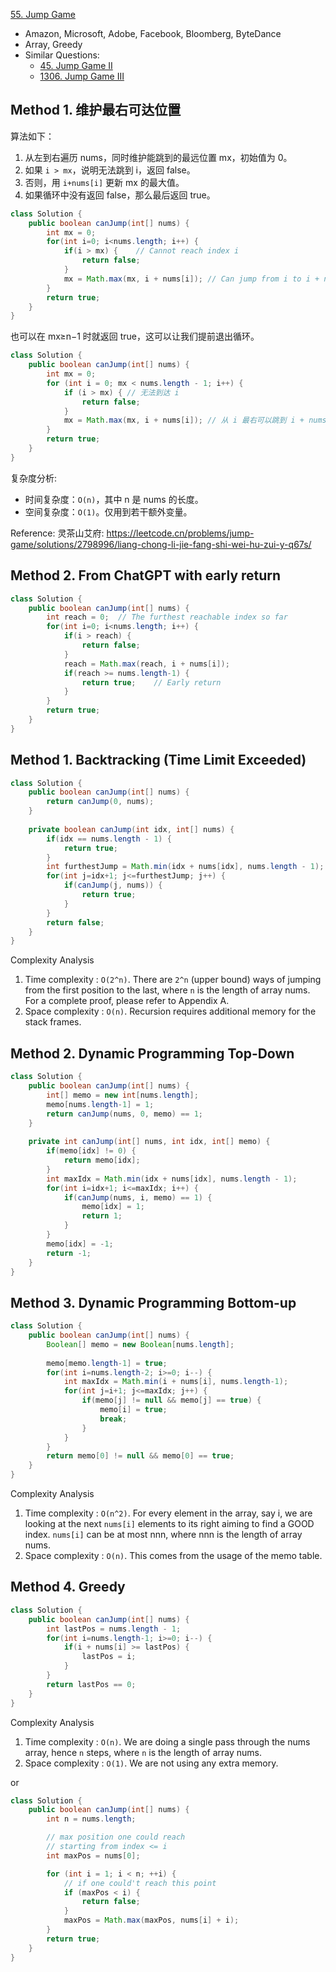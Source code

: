 [55. Jump Game](https://leetcode.com/problems/jump-game/)

* Amazon, Microsoft, Adobe, Facebook, Bloomberg, ByteDance
* Array, Greedy
* Similar Questions:
    * [45. Jump Game II](https://leetcode.com/problems/jump-game-ii/)
    * [1306. Jump Game III](https://leetcode.com/problems/jump-game-iii/)


## Method 1. 维护最右可达位置
算法如下：
1. 从左到右遍历 nums，同时维护能跳到的最远位置 mx，初始值为 0。 
2. 如果 `i > mx`，说明无法跳到 i，返回 false。 
3. 否则，用 `i+nums[i]` 更新 mx 的最大值。 
4. 如果循环中没有返回 false，那么最后返回 true。

```java
class Solution {
    public boolean canJump(int[] nums) {
        int mx = 0;
        for(int i=0; i<nums.length; i++) {
            if(i > mx) {    // Cannot reach index i
                return false;
            }
            mx = Math.max(mx, i + nums[i]); // Can jump from i to i + nums[i]
        }
        return true;
    }
}
```

也可以在 mx≥n−1 时就返回 true，这可以让我们提前退出循环。
```java
class Solution {
    public boolean canJump(int[] nums) {
        int mx = 0;
        for (int i = 0; mx < nums.length - 1; i++) {
            if (i > mx) { // 无法到达 i
                return false;
            }
            mx = Math.max(mx, i + nums[i]); // 从 i 最右可以跳到 i + nums[i]
        }
        return true;
    }
}
```
复杂度分析:
* 时间复杂度：`O(n)`，其中 n 是 nums 的长度。
* 空间复杂度：`O(1)`。仅用到若干额外变量。

Reference: 灵茶山艾府: https://leetcode.cn/problems/jump-game/solutions/2798996/liang-chong-li-jie-fang-shi-wei-hu-zui-y-q67s/


## Method 2. From ChatGPT with early return
```java
class Solution {
    public boolean canJump(int[] nums) {
        int reach = 0;  // The furthest reachable index so far
        for(int i=0; i<nums.length; i++) {
            if(i > reach) {
                return false;
            }
            reach = Math.max(reach, i + nums[i]);
            if(reach >= nums.length-1) {
                return true;    // Early return
            }
        }
        return true;
    }
}
```


## Method 1. Backtracking (Time Limit Exceeded)
```java
class Solution {
    public boolean canJump(int[] nums) {
        return canJump(0, nums);
    }
    
    private boolean canJump(int idx, int[] nums) {
        if(idx == nums.length - 1) {
            return true;
        }
        int furthestJump = Math.min(idx + nums[idx], nums.length - 1);
        for(int j=idx+1; j<=furthestJump; j++) {
            if(canJump(j, nums)) {
                return true;
            }
        }
        return false;
    }
}
```
Complexity Analysis
1. Time complexity : `O(2^n)`. There are `2^n` (upper bound) ways of jumping from the first position to the last, 
where `n` is the length of array nums. For a complete proof, please refer to Appendix A.
2. Space complexity : `O(n)`. Recursion requires additional memory for the stack frames. 


## Method 2. Dynamic Programming Top-Down
```java
class Solution {
    public boolean canJump(int[] nums) {
        int[] memo = new int[nums.length];
        memo[nums.length-1] = 1;
        return canJump(nums, 0, memo) == 1;
    }
    
    private int canJump(int[] nums, int idx, int[] memo) {
        if(memo[idx] != 0) {
            return memo[idx];
        }
        int maxIdx = Math.min(idx + nums[idx], nums.length - 1);
        for(int i=idx+1; i<=maxIdx; i++) {
            if(canJump(nums, i, memo) == 1) {
                memo[idx] = 1;
                return 1;
            }
        }
        memo[idx] = -1;
        return -1;
    }
}
```


## Method 3. Dynamic Programming Bottom-up
```java
class Solution {
    public boolean canJump(int[] nums) {
        Boolean[] memo = new Boolean[nums.length];
        
        memo[memo.length-1] = true;
        for(int i=nums.length-2; i>=0; i--) {
            int maxIdx = Math.min(i + nums[i], nums.length-1);
            for(int j=i+1; j<=maxIdx; j++) {
                if(memo[j] != null && memo[j] == true) {
                    memo[i] = true;
                    break;
                }
            }
        }
        return memo[0] != null && memo[0] == true;
    }
}
```
Complexity Analysis
1. Time complexity : `O(n^2)`. For every element in the array, say i, we are looking at the next `nums[i]` elements to 
its right aiming to find a GOOD index. `nums[i]` can be at most nnn, where nnn is the length of array nums.
2. Space complexity : `O(n)`. This comes from the usage of the memo table. 


## Method 4. Greedy
```java
class Solution {
    public boolean canJump(int[] nums) {
        int lastPos = nums.length - 1;
        for(int i=nums.length-1; i>=0; i--) {
            if(i + nums[i] >= lastPos) {
                lastPos = i;
            }
        }
        return lastPos == 0;
    }
}
```
Complexity Analysis
1. Time complexity : `O(n)`. We are doing a single pass through the nums array, hence `n` steps, where `n` is the length of array nums.
2. Space complexity : `O(1)`. We are not using any extra memory.


or 

```java
class Solution {
    public boolean canJump(int[] nums) {
        int n = nums.length;

        // max position one could reach 
        // starting from index <= i
        int maxPos = nums[0];

        for (int i = 1; i < n; ++i) {
            // if one could't reach this point
            if (maxPos < i) {
                return false;
            }
            maxPos = Math.max(maxPos, nums[i] + i);
        }
        return true;
    }
}
```